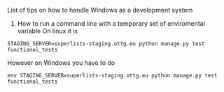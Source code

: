 List of tips on how to handle Windows as a development system

1. How to run a command line with a temporary set of enviromental variable
On linux it is
```
STAGING_SERVER=superlists-staging.ottg.eu python manage.py test functional_tests
```
However on Windows you have to do
```
env STAGING_SERVER=superlists-staging.ottg.eu python manage.py test functional_tests
```

